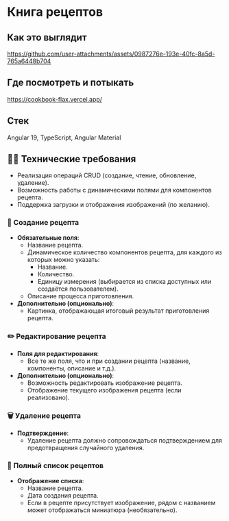 # Книга рецептов

## Как это выглядит
https://github.com/user-attachments/assets/0987276e-193e-40fc-8a5d-765a6448b704

## Где посмотреть и потыкать
https://cookbook-flax.vercel.app/

## Стек
Angular 19, TypeScript, Angular Material

## 🧑‍💻 Технические требования
- Реализация операций CRUD (создание, чтение, обновление, удаление).
- Возможность работы с динамическими полями для компонентов рецепта.
- Поддержка загрузки и отображения изображений (по желанию).

### 🥗 Создание рецепта
- **Обязательные поля**:
  - Название рецепта.
  - Динамическое количество компонентов рецепта, для каждого из которых можно указать:
    - Название.
    - Количество.
    - Единицу измерения (выбирается из списка доступных или создаётся пользователем).
  - Описание процесса приготовления.
- **Дополнительно (опционально)**:
  - Картинка, отображающая итоговый результат приготовления рецепта.
 
### ✏️ Редактирование рецепта
- **Поля для редактирования**:
  - Все те же поля, что и при создании рецепта (название, компоненты, описание и т.д.).
- **Дополнительно (опционально)**:
  - Возможность редактировать изображение рецепта.
  - Отображение текущего изображения рецепта (если реализовано).
 
### 🗑️ Удаление рецепта
- **Подтверждение**:
  - Удаление рецепта должно сопровождаться подтверждением для предотвращения случайного удаления.

### 📜 Полный список рецептов
- **Отображение списка**:
  - Название рецепта.
  - Дата создания рецепта.
  - Если в рецепте присутствует изображение, рядом с названием может отображаться миниатюра (необязательно).
